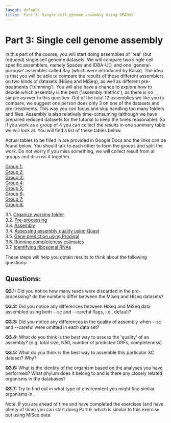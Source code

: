```yaml
---
layout: default
title:  Part 3: Single cell genome assembly using SPAdes
---
```


# Part 3: Single cell genome assembly

<p>
In this part of the course, you will start doing assemblies of 'real' (but reduced) single cell genome datasets. We will compare two single cell specific assemblers, namely Spades and IDBA-UD, and one 'general-purpose' assembler called Ray (which were introduced by Kasia). The idea is that you will be able to compare the results of these different assemblers on two kinds of datasets (HiSeq and MiSeq), as well as different pre-treatments ('trimming'). You will also have a chance to explore how to decide which assembly is the best ('assembly metrics'), as there is no simple asnwer to this question.
Out of the total 12 assemblies we like you to compare, we suggest one person does only 3 on one of the datasets and pre-treatments. This way you can focus and skip handling too many folders and files. Assembly is also relatively time-consuming (although we have prepared reduced datasets for the tutorial to keep the times reasonable). So if you work as a group of 4 you can collect the results in one summary table we will look at. You will find a list of these tables below.
</p>

<!--- 
If you can complete these 12 assemblies and have time remaining, you can do Part 7 as a bonus exercise. 
Note that Part 6 is for running assemblies using MiSeq data. 
Note that you will have to fill in the results from the exercises in Tables 1 to 4 
--->

Actual tables to be filled in are provided in Google Docs and the links can be found below. 
You should talk to each other to form the groups and split the work. Do not worry if you miss something, we will collect result from all groups and discuss it together.  

[Group 1:](https://docs.google.com/spreadsheet/ccc?key=0AuNHyFPCsxthdGRKMXJwdF9jVDMzX2lGMkdJSDdOcnc&usp=sharing)  
[Group 2:](https://docs.google.com/spreadsheet/ccc?key=0AuNHyFPCsxthdC0tdzFySDFyaDNIdEh4M01xMXFQb3c&usp=sharing)  
[Group 3:](https://docs.google.com/spreadsheet/ccc?key=0AuNHyFPCsxthdHhwdUdUWUxBbnd0eC15WkJhS29iV3c&usp=sharing)  
[Group 4:](https://docs.google.com/spreadsheet/ccc?key=0AuNHyFPCsxthdFZRcXBjN0lrMGV5NmNuRnUzV2RkT0E&usp=sharing)  
[Group 5:](https://docs.google.com/spreadsheet/ccc?key=0AuNHyFPCsxthdEhkV3hIejJaMDZrWDFqd29XNTZFbmc&usp=sharing)  
[Group 6:](https://docs.google.com/spreadsheet/ccc?key=0AuNHyFPCsxthdFZDQzhLamJocHI0M0ZBQ0dMUDRrSFE&usp=sharing)  
[Group 7:](https://docs.google.com/spreadsheet/ccc?key=0AuNHyFPCsxthdDU2OUk4ank4c1A1VVhhbjZPaldtN2c&usp=sharing)  
[Group 8:](https://docs.google.com/spreadsheets/d/1Q3QBvPYzQ1kFHjWu0O5Jf1wgSH-9sxMrcndoLlNW92Y/edit?usp=sharing)  


3.1. [Organize working folder](scg_part3_1)  
3.2. [Pre-processing](scg_part3_2)  
3.3. [Assembly](scg_part3_3)  
3.4. [Assessing assembly quality using Quast](scg_part3_4)  
3.5. [Gene prediction using Prodigal](scg_part3_5)  
3.6. [Running completeness estimates](scg_part3_5)  
3.7. [Identifying ribosomal RNAs](scg_part3_7)  


These steps will help you obtain results to think about the following questions:


## Questions:


**Q3.1:** Did you notice how many reads were discarded in the pre-processing? do the numbers differ between the Miseq and Hiseq datasets?  

**Q3.2:** Did you notice any differences between HiSeq and MiSeq data assembled using both --sc and --careful flags, i.e., default?  

**Q3.3:** Did you notice any differences in the quality of assembly when --sc and --careful were omitted in each data set?  

**Q3.4:** What do you think is the best way to assess the 'quality' of an assembly? (e.g. total size, N50, number of predicted ORFs, completeness)  

**Q3.5:** What do you think is the best way to assemble this particular SC dataset? Why?  

**Q3.6:** What is the identity of the organism based on the analyses you have performed? What phylum does it belong to and is there any closely related organisms in the databases?  

**Q3.7:** Try to find out in what type of environment you might find similar organisms in .

Note: If you are ahead of time and have completed the exercises (and have plenty of time) you can start doing Part 6, which is similar to this exercise but using MiSeq data.









<!---
Next, make symbolic links of sequences in that folder:

```sh
ln -s /proj/g2015028/nobackup/single_cell_exercises/sequences/dataset1/G5_Hiseq_R1_001.fastq .
ln -s /proj/g2015028/nobackup/single_cell_exercises/sequences/dataset1/G5_Hiseq_R2_001.fastq .
ln -s /proj/g2015028/nobackup/single_cell_exercises/sequences/dataset2/G5_Miseq_R1_001.fastq .
ln -s /proj/g2015028/nobackup/single_cell_exercises/sequences/dataset2/G5_Miseq_R2_001.fastq .
```

Now you are almost ready to run assemblies! But before you can start assemblies, you need to load SPAdes module first.  
To load the SPAdes assembler, type:

```sh
module load bioinfo-tools
module load spades/3.1.1
```  
--->  


<!--- 
Notes for next year's workshop
- Uppmax support at the beginning of the workshop (troubleshooting, node reservation, technical support - cables etc) => not enough ethernet socket
- Having MEGAN and Artemis installed locally instead of on Milou (15-30min for sorting out computer problems/ software installation, unless we have dedicated computers/terminals). 
Students are to pre-install the tools on their computers if they will use their own laptops.
- table of contents
- useful Linux commands such as:
pwd to check current working directory
tab completion
arrow up for previous command
- define learning objectives
- include pre-course materials about fasta/q formats, basic unix commands (count number of reads in fasta or fastq files as checks).
- Longer introductory lecture on basics such as NGS data
- flowchart of steps involved in generating single cell genome data to help visualize how we got the data (overview of what part they are involved in)
- check points (completeness estimates - distribution of marker genes, chimera generation, MEGAN summary, Artemis)
- extra day for binning (together with metagenomic workshop)
- guest lectures (national/international) prior to hands-on workshops
--->
